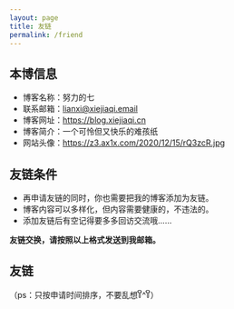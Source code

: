 ```yaml
---
layout: page
title: 友链
permalink: /friend
---
```


## 本博信息
- 博客名称：努力的七
- 联系邮箱：lianxi@xiejiaqi.email
- 博客网址：https://blog.xiejiaqi.cn
- 博客简介：一个可怜但又快乐的难孩纸
- 网站头像：https://z3.ax1x.com/2020/12/15/rQ3zcR.jpg

## 友链条件
- 再申请友链的同时，你也需要把我的博客添加为友链。
- 博客内容可以多样化，但内容需要健康的，不违法的。
- 添加友链后有空记得要多多回访交流哦……

**友链交换，请按照以上格式发送到我邮箱。**

## 友链
（ps：只按申请时间排序，不要乱想꒦ິ^꒦ິ）
